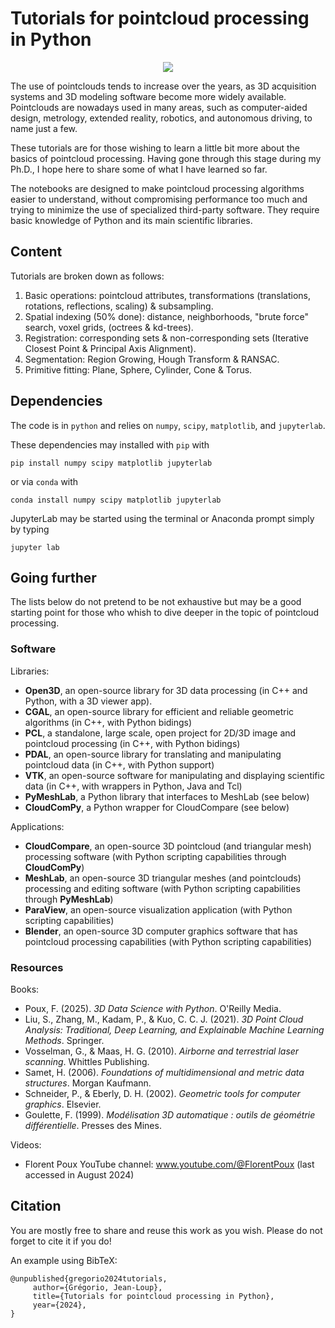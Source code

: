 # Tutorials for pointcloud processing in Python

<div align="center">
  <p><img src="images/example_pointcloud.png"></p>
</div>

The use of pointclouds tends to increase over the years, as 3D acquisition systems and 3D modeling software become more widely available. Pointclouds are nowadays used in many areas, such as computer-aided design, metrology, extended reality, robotics, and autonomous driving, to name just a few.

These tutorials are for those wishing to learn a little bit more about the basics of pointcloud processing. Having gone through this stage during my Ph.D., I hope here to share some of what I have learned so far.

The notebooks are designed to make pointcloud processing algorithms easier to understand, without compromising performance too much and trying to minimize the use of specialized third-party software. They require basic knowledge of Python and its main scientific libraries.

## Content

Tutorials are broken down as follows:

1. Basic operations: pointcloud attributes, transformations (translations, rotations, reflections, scaling) & subsampling.
2. Spatial indexing (50% done): distance, neighborhoods, "brute force" search, voxel grids, (octrees & kd-trees).
3. Registration: corresponding sets & non-corresponding sets (Iterative Closest Point & Principal Axis Alignment).
4. Segmentation: Region Growing, Hough Transform & RANSAC.
5. Primitive fitting: Plane, Sphere, Cylinder, Cone & Torus.

## Dependencies

The code is in `python` and relies on `numpy`, `scipy`, `matplotlib`, and `jupyterlab`.

These dependencies may installed with `pip` with

    pip install numpy scipy matplotlib jupyterlab

or via `conda` with

    conda install numpy scipy matplotlib jupyterlab

JupyterLab may be started using the terminal or Anaconda prompt simply by typing

    jupyter lab

## Going further

The lists below do not pretend to be not exhaustive but may be a good starting point for those who whish to dive deeper in the topic of pointcloud processing.

### Software

Libraries:

- **Open3D**, an open-source library for 3D data processing (in C++ and Python, with a 3D viewer app).
- **CGAL**, an open-source library for efficient and reliable geometric algorithms (in C++, with Python bidings)
- **PCL**, a standalone, large scale, open project for 2D/3D image and pointcloud processing (in C++, with Python bidings)
- **PDAL**, an open-source library for translating and manipulating pointcloud data (in C++, with Python support)
- **VTK**, an open-source software for manipulating and displaying scientific data (in C++, with wrappers in Python, Java and Tcl)
- **PyMeshLab**, a Python library that interfaces to MeshLab (see below)
- **CloudComPy**, a Python wrapper for CloudCompare (see below)

Applications:

- **CloudCompare**, an open-source 3D pointcloud (and triangular mesh) processing software (with Python scripting capabilities through **CloudComPy**)
- **MeshLab**, an open-source 3D triangular meshes (and pointclouds) processing and editing software (with Python scripting capabilities through **PyMeshLab**)
- **ParaView**, an open-source visualization application (with Python scripting capabilities)
- **Blender**, an open-source  3D computer graphics software that has pointcloud processing capabilities (with Python scripting capabilities)

### Resources 

Books:
- Poux, F. (2025). *3D Data Science with Python*. O'Reilly Media.
- Liu, S., Zhang, M., Kadam, P., & Kuo, C. C. J. (2021). *3D Point Cloud Analysis: Traditional, Deep Learning, and Explainable Machine Learning Methods*. Springer.
- Vosselman, G., & Maas, H. G. (2010). *Airborne and terrestrial laser scanning*. Whittles Publishing.
- Samet, H. (2006). *Foundations of multidimensional and metric data structures*. Morgan Kaufmann.
- Schneider, P., & Eberly, D. H. (2002). *Geometric tools for computer graphics*. Elsevier.
- Goulette, F. (1999). *Modélisation 3D automatique : outils de géométrie différentielle*. Presses des Mines.

Videos:
- Florent Poux YouTube channel: www.youtube.com/@FlorentPoux (last accessed in August 2024)

## Citation

You are mostly free to share and reuse this work as you wish. Please do not forget to cite it if you do!

An example using BibTeX:

    @unpublished{gregorio2024tutorials,
         author={Grégorio, Jean-Loup},
         title={Tutorials for pointcloud processing in Python},
         year={2024},
    }
